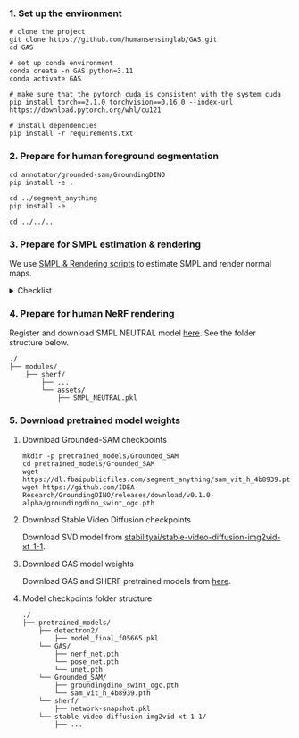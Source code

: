 ### 1. Set up the environment
```
# clone the project
git clone https://github.com/humansensinglab/GAS.git
cd GAS

# set up conda environment
conda create -n GAS python=3.11
conda activate GAS 

# make sure that the pytorch cuda is consistent with the system cuda
pip install torch==2.1.0 torchvision==0.16.0 --index-url https://download.pytorch.org/whl/cu121

# install dependencies
pip install -r requirements.txt
```

### 2. Prepare for human foreground segmentation
```
cd annotator/grounded-sam/GroundingDINO
pip install -e .

cd ../segment_anything
pip install -e .

cd ../../..
```

### 3. Prepare for SMPL estimation & rendering
We use [SMPL & Rendering scripts](https://github.com/fudan-generative-vision/champ/blob/master/docs/data_process.md) to estimate SMPL and render normal maps. 

<details>
<summary>Checklist</summary>

- Install blender
- Install 4D-Humans under this project directory; 
use `python -m scripts.pretrained_models.download --hmr2` to download the checkpoints
- Install detectron2; use `python -m scripts.pretrained_models.download --detectron2` to download the checkpoints
</details>

### 4. Prepare for human NeRF rendering
Register and download SMPL NEUTRAL model [here](https://smpl.is.tue.mpg.de/). See the folder structure below. 
```
./
├── modules/
    ├── sherf/
        ├── ...
        └── assets/
            ├── SMPL_NEUTRAL.pkl
```


### 5. Download pretrained model weights
1. Download Grounded-SAM checkpoints

    ```
    mkdir -p pretrained_models/Grounded_SAM
    cd pretrained_models/Grounded_SAM
    wget https://dl.fbaipublicfiles.com/segment_anything/sam_vit_h_4b8939.pth
    wget https://github.com/IDEA-Research/GroundingDINO/releases/download/v0.1.0-alpha/groundingdino_swint_ogc.pth
    ```

2. Download Stable Video Diffusion checkpoints

    Download SVD model from [stabilityai/stable-video-diffusion-img2vid-xt-1-1](https://huggingface.co/stabilityai/stable-video-diffusion-img2vid-xt-1-1).

3. Download GAS model weights 

    Download GAS and SHERF pretrained models from [here](https://huggingface.co/yixinglu/GAS). 

4. Model checkpoints folder structure 
    ```
    ./
    ├── pretrained_models/
        ├── detectron2/
            ├── model_final_f05665.pkl
        └── GAS/
            ├── nerf_net.pth
            └── pose_net.pth
            └── unet.pth
        └── Grounded_SAM/
            ├── groundingdino_swint_ogc.pth
            └── sam_vit_h_4b8939.pth
        └── sherf/
            ├── network-snapshot.pkl
        └── stable-video-diffusion-img2vid-xt-1-1/
            ├── ...
    ```
